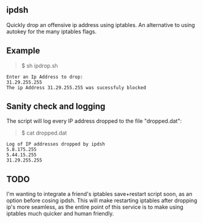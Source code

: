 ## ipdsh
Quickly drop an offensive ip address using iptables. An alternative to using autokey for the many iptables flags.
## Example

   >$ sh ipdrop.sh 
  
    Enter an Ip Address to drop:
    31.29.255.255 
    The ip Address 31.29.255.255 was sucessfuly blocked

## Sanity check and logging

The script will log every IP address dropped to the file "dropped.dat":

  >$ cat dropped.dat 
  
    Log of IP addresses dropped by ipdsh
    5.8.175.255
    5.44.15.255
    31.29.255.255
## TODO

I'm wanting to integrate a friend's iptables save+restart script soon, as an option before cosing ipdsh. 
This will make restarting iptables after dropping ip's more seamless, as the entire point of this service
is to make using iptables much quicker and human friendly.   
